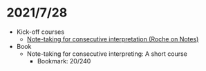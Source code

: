 # 2021/7/28
- Kick-off courses
  - [Note-taking for consecutive interpretation (Roche on Notes)](https://www.youtube.com/watch?v=1Z-AmvDMDN8)
- Book
  - Note-taking for consecutive interpreting: A short course
    - Bookmark: 20/240
